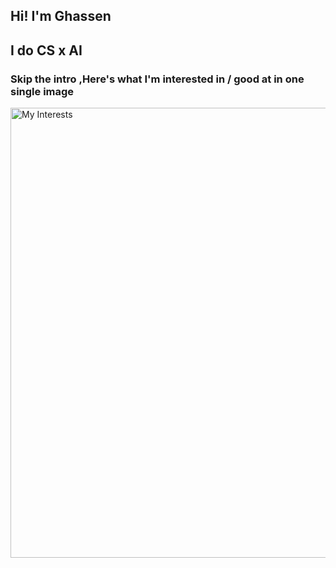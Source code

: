 ## Hi! I'm Ghassen
## I do CS x AI
### Skip the intro ,Here's what I'm interested in / good at in one single image

<img src="grid_output.gif" width="1080" height="720" alt="My Interests">
